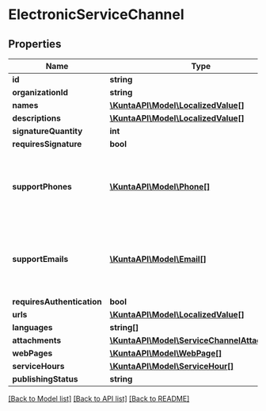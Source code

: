 # ElectronicServiceChannel

## Properties
Name | Type | Description | Notes
------------ | ------------- | ------------- | -------------
**id** | **string** |  | [optional] 
**organizationId** | **string** |  | [optional] 
**names** | [**\KuntaAPI\Model\LocalizedValue[]**](LocalizedValue.md) |  | [optional] 
**descriptions** | [**\KuntaAPI\Model\LocalizedValue[]**](LocalizedValue.md) |  | [optional] 
**signatureQuantity** | **int** |  | [optional] 
**requiresSignature** | **bool** |  | [optional] 
**supportPhones** | [**\KuntaAPI\Model\Phone[]**](Phone.md) | List of support phone numbers for the service channel. | [optional] 
**supportEmails** | [**\KuntaAPI\Model\Email[]**](Email.md) | List of support email addresses for the service channel. | [optional] 
**requiresAuthentication** | **bool** |  | [optional] 
**urls** | [**\KuntaAPI\Model\LocalizedValue[]**](LocalizedValue.md) |  | [optional] 
**languages** | **string[]** |  | [optional] 
**attachments** | [**\KuntaAPI\Model\ServiceChannelAttachment[]**](ServiceChannelAttachment.md) |  | [optional] 
**webPages** | [**\KuntaAPI\Model\WebPage[]**](WebPage.md) |  | [optional] 
**serviceHours** | [**\KuntaAPI\Model\ServiceHour[]**](ServiceHour.md) |  | [optional] 
**publishingStatus** | **string** |  | [optional] 

[[Back to Model list]](../README.md#documentation-for-models) [[Back to API list]](../README.md#documentation-for-api-endpoints) [[Back to README]](../README.md)


